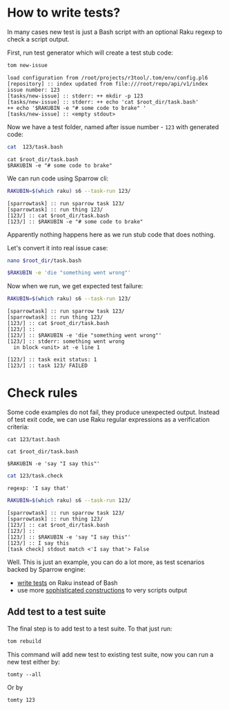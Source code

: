 # How to write tests?

In many cases new test is just a Bash script with an optional Raku regexp to check a script output.

First, run test generator which will create a test stub code:

```bash
tom new-issue
```

```
load configuration from /root/projects/r3tool/.tom/env/config.pl6
[repository] :: index updated from file:///root/repo/api/v1/index
issue number: 123
[tasks/new-issue] :: stderr: ++ mkdir -p 123
[tasks/new-issue] :: stderr: ++ echo 'cat $root_dir/task.bash'
++ echo '$RAKUBIN -e "# some code to brake" '
[tasks/new-issue] :: <empty stdout>
```

Now we have a test folder, named after issue number - `123` with generated code:

```bash
cat  123/task.bash
```

```
cat $root_dir/task.bash
$RAKUBIN -e "# some code to brake"
```

We can run code using Sparrow cli:

```bash
RAKUBIN=$(which raku) s6 --task-run 123/
```

```
[sparrowtask] :: run sparrow task 123/
[sparrowtask] :: run thing 123/
[123/] :: cat $root_dir/task.bash
[123/] :: $RAKUBIN -e "# some code to brake"
```

Apparently nothing happens here as we run stub code that does nothing.

Let's convert it into real issue case:

```bash
nano $root_dir/task.bash
```

```bash
$RAKUBIN -e 'die "something went wrong"'
```

Now when we run, we get expected test failure:

```bash
RAKUBIN=$(which raku) s6 --task-run 123/
```

```
[sparrowtask] :: run sparrow task 123/
[sparrowtask] :: run thing 123/
[123/] :: cat $root_dir/task.bash
[123/] ::
[123/] :: $RAKUBIN -e 'die "something went wrong"'
[123/] :: stderr: something went wrong
  in block <unit> at -e line 1

[123/] :: task exit status: 1
[123/] :: task 123/ FAILED
```

# Check rules

Some code examples do not fail, they produce unexpected output. Instead of test exit code, we can use
Raku regular expressions as a verification criteria:

```
cat 123/tast.bash
```

```
cat $root_dir/task.bash

$RAKUBIN -e 'say "I say this"'
```

```bash
cat 123/task.check
```

```
regexp: 'I say that'
```

```bash
RAKUBIN=$(which raku) s6 --task-run 123/
```

```
[sparrowtask] :: run sparrow task 123/
[sparrowtask] :: run thing 123/
[123/] :: cat $root_dir/task.bash
[123/] ::
[123/] :: $RAKUBIN -e 'say "I say this"'
[123/] :: I say this
[task check] stdout match <'I say that'> False
```

Well. This is just an example, you can do a lot more, as test scenarios backed by Sparrow engine:

* [write tests](https://github.com/melezhik/Sparrow6/blob/master/documentation/development.md) on Raku instead of Bash
* use more [sophisticated constructions](https://github.com/melezhik/Sparrow6/blob/master/documentation/taskchecks.md) to very scripts output


## Add test to a test suite

The final step is to add test to a test suite. To that just run:

```bash
tom rebuild
```

This command will add new test to existing test suite, now you can run a new test either by:

```
tomty --all 
```

Or by 

```
tomty 123
```


